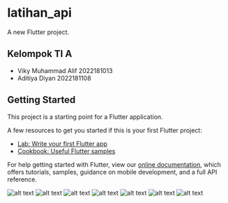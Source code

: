 # latihan_api

A new Flutter project.
## Kelompok TI A
- Viky Muhammad Alif 2022181013
- Aditiya Diyan 2022181108
## Getting Started

This project is a starting point for a Flutter application.

A few resources to get you started if this is your first Flutter project:

- [Lab: Write your first Flutter app](https://flutter.dev/docs/get-started/codelab)
- [Cookbook: Useful Flutter samples](https://flutter.dev/docs/cookbook)

For help getting started with Flutter, view our
[online documentation](https://flutter.dev/docs), which offers tutorials,
samples, guidance on mobile development, and a full API reference.

![alt text](img_tugas/p1.jpeg)
![alt text](img_tugas/p2.jpeg)
![alt text](img_tugas/p3.jpeg)
![alt text](img_tugas/p4.jpeg)
![alt text](img_tugas/p5.jpeg)
![alt text](img_tugas/p6.jpeg)
![alt text](img_tugas/p7.jpeg)